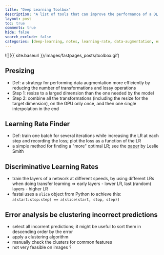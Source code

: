 ```yaml
---
title: "Deep Learning Toolbox"
description: "A list of tools that can improve the performance of a DL model."
layout: post
toc: true
comments: true
hide: false
search_exclude: false
categories: [deep-learning, notes, learning-rate, data-augmentation, error-analysis]
---
```


![]({{ site.baseurl }}/images/fastpages_posts/toolbox.gif)

## Presizing

- Def: a strategy for performing data augmentation more efficiently by reducing the number of transformations and lossy operations
- Step 1: resize to a larged dimension than the one needed by the model
- Step 2: combine all the transformations (including the resize for the target dimension), on the GPU only once, and then one single interpolation in the end

## Learning Rate Finder

- Def: train one batch for several iterations while increasing the LR at each step and recording the loss; plot the loss as a function of the LR
- a simple method for finding a "more" optimal LR; see the [paper](https://arxiv.org/abs/1506.01186) by Leslie Smith 

## Discriminative Learning Rates
- train the layers of a network at different speeds, by using different LRs when doing transfer learning => early layers - lower LR, last (random) layers - higher LR
- fastai uses a `slice` object from Python to achieve this:  `a[start:stop:step] == a[slice(start, stop, step)]`

## Error analysis be clustering incorrect predictions
- select all incorrent predictions; it might be useful to sort them in descending order by the error
- apply a clustering algorithm
- manually check the clusters for common features
- not very feasible on images ?
